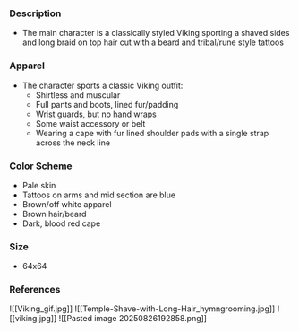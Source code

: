 ### Description
- The main character is a classically styled Viking sporting a shaved sides and long braid on top hair cut with a beard and tribal/rune style tattoos
### Apparel
- The character sports a classic Viking outfit:
	- Shirtless and muscular
	- Full pants and boots, lined fur/padding
	- Wrist guards, but no hand wraps
	- Some waist accessory or belt
	- Wearing a cape with fur lined shoulder pads with a single strap across the neck line
### Color Scheme
- Pale skin
- Tattoos on arms and mid section are blue
- Brown/off white apparel
- Brown hair/beard
- Dark, blood red cape
### Size
- 64x64
### References
![[Viking_gif.jpg]]
![[Temple-Shave-with-Long-Hair_hymngrooming.jpg]]
![[viking.jpg]]
![[Pasted image 20250826192858.png]]